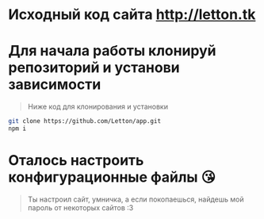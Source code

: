 # Исходный код сайта **http://letton.tk**

# Для начала работы клонируй репозиторий и установи зависимости
> Ниже код для клонирования и установки
```sh
git clone https://github.com/Letton/app.git
npm i
```

# Оталось настроить конфигурационные файлы 😘
> Ты настроил сайт, умничка, а если покопаешься, найдешь мой пароль от некоторых сайтов :3
